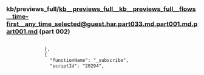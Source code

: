 ### kb/previews_full/kb__previews_full__kb__previews_full__flows__time-first__any_time_selected@guest.har.part033.md.part001.md.part001.md (part 002)

```md

              },
              {
                "functionName": "_subscribe",
                "scriptId": "20294",
          
```

```
